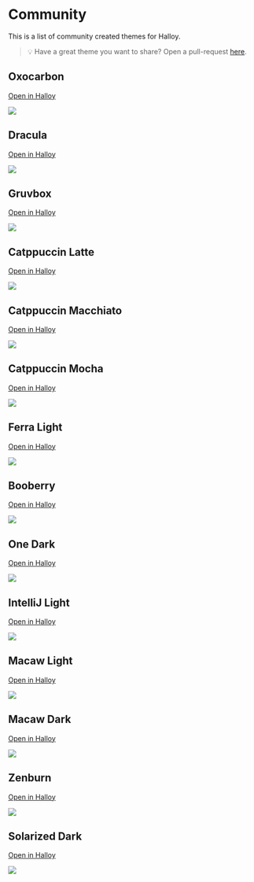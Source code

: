 # Community

This is a list of community created themes for Halloy.

> 💡 Have a great theme you want to share? Open a pull-request [here](https://github.com/squidowl/halloy/pulls).


## Oxocarbon 
 [Open in Halloy](halloy:///theme?e=ABYWFv8BJiYm_wImJib_A76V__8E8vT4_wVSUlL_Br6V__8HQr5l_wjuU5b_CT3b2f8KFhYW_wsfHh7_DBwcHP8NJiYm_w5jUIH_D76V__8QQDZP_xFCvmX_EjApOv8TOTk5_xRSUlL_FXip__8d_362_x4AAAAAHx0dHf8gJycn_yE2Njb_IiQkJP8jKCgo_yRANk__JVFDZ_8)

<img src="oxocarbon.png">

## Dracula 
 [Open in Halloy](halloy:///theme?e=ACgqNv8BHR8n_wJER1r_A2JypP8E-Pjy_wVyd5T_Br2T-v8HUPp7_wj_VVX_Cf-4bP8KHyIt_wsaGyT_DBobJP8NAAAAAA5Q-nv_D_95xv8QKy46_xH_ecb_EjU5R_8TkZKT_xTAwb__FYvp_f8d8fqM_x4oKjb_HygqNv8gPT1R_yExMUH_IisuOv8jMjZE_yQ7Nk7_JVZKcv8)

<img src="dracula.png">

## Gruvbox 
 [Open in Halloy](halloy:///theme?e=ACgoKP8BkoN0_wI8ODb_A7Fihv8E69uy_wWomYT_BrFihv8HmJca_wjMJB3_CdZdDv8KHSAh_wsoKCj_DB8hIf8NAAAAAA6Sg3T_D2idWv8QPDg2_xGOwHz_Ej05N_8TZlxU_xSSg3T_FUWFiP8d15kh_x4AAAAAHy4uLv8gMjIy_yE5OTn_IiImJ_8jJSor_yRBPDf_JVpSSv8)

<img src="gruvbox.png">

## Catppuccin Latte 
 [Open in Halloy](halloy:///theme?e=ANzg6P8BnKCw_wLM0Nr_A4g57_8ETE9p_wVsb4X_Bog57_8HQKAr_wjSDzn_Cf5kC_8K5unv_wvv8fX_DO_x9f8N3ODo_w7MuO__D3KH_f8Q1cnv_xEEpeX_ErXM9f8TnqG2_xSMj6H_FR5m9f8d344d_x4AAAAAH9bZ4f8gwcTK_yG3usD_IuPn7f8j1dne_yTUyO__JcKk7_8)

<img src="catppuccin-latte.png">


## Catppuccin Macchiato 
 [Open in Halloy](halloy:///theme?e=ABgZJv8BbnON_wIkJzr_A8ag9v8EytP1_wWlrcv_Bsag9v8HptqV_wjth5b_CfWpf_8KHiAw_wskJzr_DCQnOv8NGBkm_w5MQWP_D7e9-P8QWUx2_xGR1-P_EiwySv8TW2B2_xSAh6L_FYqt9P8d7tSf_x4AAAAAHx4fL_8gIiM1_yEnKD3_IiksQv8jMjVQ_yRKQGL_JY10sf8)

<img src="catppuccin-macchiato.png">

## Catppuccin Mocha 
 [Open in Halloy](halloy:///theme?e=ABERG_8BbHCG_wIeHi7_A8um9_8Ezdb0_wWmrcj_Bsum9_8HpuOh_wjzi6j_Cfqzh_8KGBgl_wseHi7_DB4eLv8NEREb_w5MQWP_D7e9-P8QWUx2_xGJ3Ov_EiwySv8TWFpu_xR_hJz_FYm0-v8d-eKv_x4AAAAAHxoaKf8gHh4v_yEiIjb_IiMjNv8jKytC_yRMQWP_JWhXhv8)

<img src="catppuccin-mocha.png">

## Ferra Light 
 [Open in Halloy](halloy:///theme?e=APTs5v8B3dDI_wLp2c7_A_-gev8EaFZQ_wWnmJH_BqNSxf8HdIYt_wjfUl7_CXSGLf8K8ebe_wvu4NX_DO_i2P8NAAAAAA7HubH_D6NSxf8Q9NbH_xHESGz_EubGw_8Trp2V_xSrinn_FWNg1v8dwZMX_x707Ob_H_Hl3f8g6trQ_yHm1cn_IunVyP8j38Kt_yTZ0bv_JcnFp_8)

<img src="ferra-light.png">

## Booberry 
 [Open in Halloy](halloy:///theme?e=AEUoWf8B27_v_wJUMm__Aza_hv8E2Mjz_wWtlr7_BuzNuv8HoPKP_wj0eGj_CejcoP8KOiJM_wsxHUH_DDYgR_8NAAAAAA6koOj_D8zMzP8QZFRv_xGg8o__ElBJbf8TgG2N_xTbv-__FYLOz_8d_80d_x4AAAAAH08uZf8gVDFs_yFWMm7_Ij8mU_8jRCla_ySFcpP_JcGo0_8)

<img src="booberry.png">

## One Dark
 [Open in Halloy](halloy:///theme?e=ACAkKv8Bc3Nz_wJgY2j_A_-MAP8Eu7u7_wWHjpv_BvRHR_8Hicp4_wjHVFD_CdVf3v8KKCw0_wsxN0H_DDE3Qf8NO0BI_w5gY2j_D4eOm_8QQlV7_xGJynj_EkBIWf8Tc3mE_xSHjpv_FWGv7_8dNZLE_x4AAAAAHzU6Rv8gREta_yFES1r_IiAkKv8jNTpG_yRES1r_JURLWv8)

<img src="one-dark.png">

## IntelliJ Light
 [Open in Halloy](halloy:///theme?e=AP____8Bv7-__wLg4OD_AwCN3v8ECAgI_wVBTUH_Bv8AAP8HsNGr_wjbWGD_CQBtzP8K_____wvw8PD_DPDw8P8N5ubm_w7g4OD_D0FNQf8QzMz__xEAjd7_EqbS__8TgICA_xRBTUH_FQBtzP8dOJ_W_x4AAAAAH9bW1v8g4ODg_yHg4OD_Iv____8j1tbW_yTg4OD_JeDg4P8)

<img src="intellij-light.png">

## Macaw Light
 [Open in Halloy](halloy:///theme?e=APHx8_8BtbW1_wLLzNf_AwB6__8EAAAA_wVsb4X_Bog57_8HlZWV_wiVlZX_CZWVlf8K_v___wvw8PD_DPDw8P8Nra2t_w6tra3_D3KH_f8Q1eD-_xFQbf__ErXM9f8TlZWV_xQAAAD_FR5m9f8dlZWV_x4AAAAAH-Li4v8g2tra_yHBwcH_Iu3t7f8j3t7e_yTs7Oz_Jenp6f8)

<img src="macaw-light.png">

## Macaw Dark
 [Open in Halloy](halloy:///theme?e=ADMzM_8BUFBQ_wIzMzP_AyiE_P8E39_f_wXCwsL_Bog57_8HlZWV_wiVlZX_CZWVlf8KHh4e_wsuLi7_DC4uLv8NGhoa_w4aGhr_D3KH_f8QRUZF_xEAyP__End3d_8TlZWV_xTf39__FSiE_P8dlZWV_x4AAAAAH0hISP8gSkpK_yFmZmb_Ijs7O_8jSEhI_yRkZGT_JWZmZv8)

 <img src="macaw-dark.png">

## Zenburn
[Open in Halloy](halloy:///theme?e=ADg4OP8BrtYA_wJGRkb_A16urv8E3NzM_wWVlYr_BvDfr_8HX4cA_wjXXwD_Cf-4bP8KPz8__wsxMTH_DDExMf8NAAAAAA6u1gD_D_95xv8QPU9P_xH5nZj_EmFcT_8TYWFc_xTAwb__FYvp_f8dXq6u_x44ODj_Hy4uLv8gODg4_yEuLi7_Ij8_P_8jODg4_yQ4ODj_JTg4OP8)

<img src="zenburn.png">

## Solarized Dark
[Open in Halloy](halloy:///theme?e=AAArNv8Bk6Gh_wKToaH_A5Ohof8Eg5SW_wVYbnX_BpOhof8HhZkA_wjcMi__CctLFv8KACs2_wsHNkL_DAc2Qv8Ng5SW_w6ToaH_D9M2gv8QBzZC_xEmi9L_EgArNv8TWG51_xSDlJb_FSqhmP8dWG51_x4AKzb_Hwc2Qv8gBzZC_yEHNkL_IgArNv8jBzZC_yQHNkL_JQc2Qv8)

<img src="solarized-dark.png">
